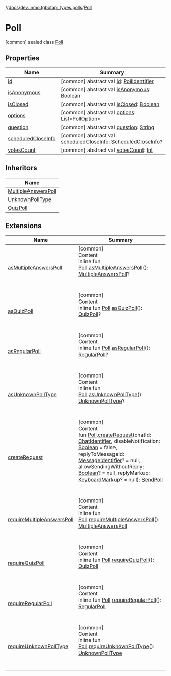 //[docs](../../../index.md)/[dev.inmo.tgbotapi.types.polls](../index.md)/[Poll](index.md)



# Poll  
 [common] sealed class [Poll](index.md)   


## Properties  
  
|  Name |  Summary | 
|---|---|
| <a name="dev.inmo.tgbotapi.types.polls/Poll/id/#/PointingToDeclaration/"></a>[id](id.md)| <a name="dev.inmo.tgbotapi.types.polls/Poll/id/#/PointingToDeclaration/"></a> [common] abstract val [id](id.md): [PollIdentifier](../../dev.inmo.tgbotapi.types/index.md#%5Bdev.inmo.tgbotapi.types%2FPollIdentifier%2F%2F%2FPointingToDeclaration%2F%5D%2FClasslikes%2F625018081)   <br>|
| <a name="dev.inmo.tgbotapi.types.polls/Poll/isAnonymous/#/PointingToDeclaration/"></a>[isAnonymous](is-anonymous.md)| <a name="dev.inmo.tgbotapi.types.polls/Poll/isAnonymous/#/PointingToDeclaration/"></a> [common] abstract val [isAnonymous](is-anonymous.md): [Boolean](https://kotlinlang.org/api/latest/jvm/stdlib/kotlin/-boolean/index.html)   <br>|
| <a name="dev.inmo.tgbotapi.types.polls/Poll/isClosed/#/PointingToDeclaration/"></a>[isClosed](is-closed.md)| <a name="dev.inmo.tgbotapi.types.polls/Poll/isClosed/#/PointingToDeclaration/"></a> [common] abstract val [isClosed](is-closed.md): [Boolean](https://kotlinlang.org/api/latest/jvm/stdlib/kotlin/-boolean/index.html)   <br>|
| <a name="dev.inmo.tgbotapi.types.polls/Poll/options/#/PointingToDeclaration/"></a>[options](options.md)| <a name="dev.inmo.tgbotapi.types.polls/Poll/options/#/PointingToDeclaration/"></a> [common] abstract val [options](options.md): [List](https://kotlinlang.org/api/latest/jvm/stdlib/kotlin.collections/-list/index.html)<[PollOption](../-poll-option/index.md)>   <br>|
| <a name="dev.inmo.tgbotapi.types.polls/Poll/question/#/PointingToDeclaration/"></a>[question](question.md)| <a name="dev.inmo.tgbotapi.types.polls/Poll/question/#/PointingToDeclaration/"></a> [common] abstract val [question](question.md): [String](https://kotlinlang.org/api/latest/jvm/stdlib/kotlin/-string/index.html)   <br>|
| <a name="dev.inmo.tgbotapi.types.polls/Poll/scheduledCloseInfo/#/PointingToDeclaration/"></a>[scheduledCloseInfo](scheduled-close-info.md)| <a name="dev.inmo.tgbotapi.types.polls/Poll/scheduledCloseInfo/#/PointingToDeclaration/"></a> [common] abstract val [scheduledCloseInfo](scheduled-close-info.md): [ScheduledCloseInfo](../-scheduled-close-info/index.md)?   <br>|
| <a name="dev.inmo.tgbotapi.types.polls/Poll/votesCount/#/PointingToDeclaration/"></a>[votesCount](votes-count.md)| <a name="dev.inmo.tgbotapi.types.polls/Poll/votesCount/#/PointingToDeclaration/"></a> [common] abstract val [votesCount](votes-count.md): [Int](https://kotlinlang.org/api/latest/jvm/stdlib/kotlin/-int/index.html)   <br>|


## Inheritors  
  
|  Name | 
|---|
| <a name="dev.inmo.tgbotapi.types.polls/MultipleAnswersPoll///PointingToDeclaration/"></a>[MultipleAnswersPoll](../-multiple-answers-poll/index.md)|
| <a name="dev.inmo.tgbotapi.types.polls/UnknownPollType///PointingToDeclaration/"></a>[UnknownPollType](../-unknown-poll-type/index.md)|
| <a name="dev.inmo.tgbotapi.types.polls/QuizPoll///PointingToDeclaration/"></a>[QuizPoll](../-quiz-poll/index.md)|


## Extensions  
  
|  Name |  Summary | 
|---|---|
| <a name="dev.inmo.tgbotapi.extensions.utils//asMultipleAnswersPoll/dev.inmo.tgbotapi.types.polls.Poll#/PointingToDeclaration/"></a>[asMultipleAnswersPoll](../../dev.inmo.tgbotapi.extensions.utils/as-multiple-answers-poll.md)| <a name="dev.inmo.tgbotapi.extensions.utils//asMultipleAnswersPoll/dev.inmo.tgbotapi.types.polls.Poll#/PointingToDeclaration/"></a>[common]  <br>Content  <br>inline fun [Poll](index.md).[asMultipleAnswersPoll](../../dev.inmo.tgbotapi.extensions.utils/as-multiple-answers-poll.md)(): [MultipleAnswersPoll](../-multiple-answers-poll/index.md)?  <br><br><br>|
| <a name="dev.inmo.tgbotapi.extensions.utils//asQuizPoll/dev.inmo.tgbotapi.types.polls.Poll#/PointingToDeclaration/"></a>[asQuizPoll](../../dev.inmo.tgbotapi.extensions.utils/as-quiz-poll.md)| <a name="dev.inmo.tgbotapi.extensions.utils//asQuizPoll/dev.inmo.tgbotapi.types.polls.Poll#/PointingToDeclaration/"></a>[common]  <br>Content  <br>inline fun [Poll](index.md).[asQuizPoll](../../dev.inmo.tgbotapi.extensions.utils/as-quiz-poll.md)(): [QuizPoll](../-quiz-poll/index.md)?  <br><br><br>|
| <a name="dev.inmo.tgbotapi.extensions.utils//asRegularPoll/dev.inmo.tgbotapi.types.polls.Poll#/PointingToDeclaration/"></a>[asRegularPoll](../../dev.inmo.tgbotapi.extensions.utils/as-regular-poll.md)| <a name="dev.inmo.tgbotapi.extensions.utils//asRegularPoll/dev.inmo.tgbotapi.types.polls.Poll#/PointingToDeclaration/"></a>[common]  <br>Content  <br>inline fun [Poll](index.md).[asRegularPoll](../../dev.inmo.tgbotapi.extensions.utils/as-regular-poll.md)(): [RegularPoll](../-regular-poll/index.md)?  <br><br><br>|
| <a name="dev.inmo.tgbotapi.extensions.utils//asUnknownPollType/dev.inmo.tgbotapi.types.polls.Poll#/PointingToDeclaration/"></a>[asUnknownPollType](../../dev.inmo.tgbotapi.extensions.utils/as-unknown-poll-type.md)| <a name="dev.inmo.tgbotapi.extensions.utils//asUnknownPollType/dev.inmo.tgbotapi.types.polls.Poll#/PointingToDeclaration/"></a>[common]  <br>Content  <br>inline fun [Poll](index.md).[asUnknownPollType](../../dev.inmo.tgbotapi.extensions.utils/as-unknown-poll-type.md)(): [UnknownPollType](../-unknown-poll-type/index.md)?  <br><br><br>|
| <a name="dev.inmo.tgbotapi.requests.send.polls//createRequest/dev.inmo.tgbotapi.types.polls.Poll#dev.inmo.tgbotapi.types.ChatIdentifier#kotlin.Boolean#kotlin.Long?#kotlin.Boolean?#dev.inmo.tgbotapi.types.buttons.KeyboardMarkup?/PointingToDeclaration/"></a>[createRequest](../../dev.inmo.tgbotapi.requests.send.polls/create-request.md)| <a name="dev.inmo.tgbotapi.requests.send.polls//createRequest/dev.inmo.tgbotapi.types.polls.Poll#dev.inmo.tgbotapi.types.ChatIdentifier#kotlin.Boolean#kotlin.Long?#kotlin.Boolean?#dev.inmo.tgbotapi.types.buttons.KeyboardMarkup?/PointingToDeclaration/"></a>[common]  <br>Content  <br>fun [Poll](index.md).[createRequest](../../dev.inmo.tgbotapi.requests.send.polls/create-request.md)(chatId: [ChatIdentifier](../../dev.inmo.tgbotapi.types/-chat-identifier/index.md), disableNotification: [Boolean](https://kotlinlang.org/api/latest/jvm/stdlib/kotlin/-boolean/index.html) = false, replyToMessageId: [MessageIdentifier](../../dev.inmo.tgbotapi.types/index.md#%5Bdev.inmo.tgbotapi.types%2FMessageIdentifier%2F%2F%2FPointingToDeclaration%2F%5D%2FClasslikes%2F625018081)? = null, allowSendingWithoutReply: [Boolean](https://kotlinlang.org/api/latest/jvm/stdlib/kotlin/-boolean/index.html)? = null, replyMarkup: [KeyboardMarkup](../../dev.inmo.tgbotapi.types.buttons/-keyboard-markup/index.md)? = null): [SendPoll](../../dev.inmo.tgbotapi.requests.send.polls/-send-poll/index.md)  <br><br><br>|
| <a name="dev.inmo.tgbotapi.extensions.utils//requireMultipleAnswersPoll/dev.inmo.tgbotapi.types.polls.Poll#/PointingToDeclaration/"></a>[requireMultipleAnswersPoll](../../dev.inmo.tgbotapi.extensions.utils/require-multiple-answers-poll.md)| <a name="dev.inmo.tgbotapi.extensions.utils//requireMultipleAnswersPoll/dev.inmo.tgbotapi.types.polls.Poll#/PointingToDeclaration/"></a>[common]  <br>Content  <br>inline fun [Poll](index.md).[requireMultipleAnswersPoll](../../dev.inmo.tgbotapi.extensions.utils/require-multiple-answers-poll.md)(): [MultipleAnswersPoll](../-multiple-answers-poll/index.md)  <br><br><br>|
| <a name="dev.inmo.tgbotapi.extensions.utils//requireQuizPoll/dev.inmo.tgbotapi.types.polls.Poll#/PointingToDeclaration/"></a>[requireQuizPoll](../../dev.inmo.tgbotapi.extensions.utils/require-quiz-poll.md)| <a name="dev.inmo.tgbotapi.extensions.utils//requireQuizPoll/dev.inmo.tgbotapi.types.polls.Poll#/PointingToDeclaration/"></a>[common]  <br>Content  <br>inline fun [Poll](index.md).[requireQuizPoll](../../dev.inmo.tgbotapi.extensions.utils/require-quiz-poll.md)(): [QuizPoll](../-quiz-poll/index.md)  <br><br><br>|
| <a name="dev.inmo.tgbotapi.extensions.utils//requireRegularPoll/dev.inmo.tgbotapi.types.polls.Poll#/PointingToDeclaration/"></a>[requireRegularPoll](../../dev.inmo.tgbotapi.extensions.utils/require-regular-poll.md)| <a name="dev.inmo.tgbotapi.extensions.utils//requireRegularPoll/dev.inmo.tgbotapi.types.polls.Poll#/PointingToDeclaration/"></a>[common]  <br>Content  <br>inline fun [Poll](index.md).[requireRegularPoll](../../dev.inmo.tgbotapi.extensions.utils/require-regular-poll.md)(): [RegularPoll](../-regular-poll/index.md)  <br><br><br>|
| <a name="dev.inmo.tgbotapi.extensions.utils//requireUnknownPollType/dev.inmo.tgbotapi.types.polls.Poll#/PointingToDeclaration/"></a>[requireUnknownPollType](../../dev.inmo.tgbotapi.extensions.utils/require-unknown-poll-type.md)| <a name="dev.inmo.tgbotapi.extensions.utils//requireUnknownPollType/dev.inmo.tgbotapi.types.polls.Poll#/PointingToDeclaration/"></a>[common]  <br>Content  <br>inline fun [Poll](index.md).[requireUnknownPollType](../../dev.inmo.tgbotapi.extensions.utils/require-unknown-poll-type.md)(): [UnknownPollType](../-unknown-poll-type/index.md)  <br><br><br>|

